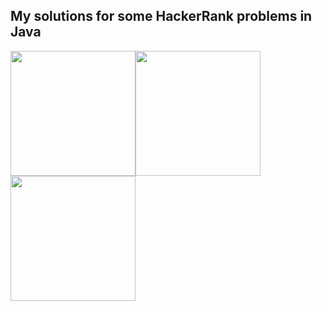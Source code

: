 ## My solutions for some HackerRank problems in Java
<img src="https://media-exp1.licdn.com/dms/image/sync/C4D27AQGuLSKqMS3GUw/articleshare-shrink_800/0?e=1586862000&v=beta&t=IoU6pWx6ivzJMKH_Q71etsHjx3kblByE7fQpiA81OI8" width="200"><img src="https://media-exp1.licdn.com/media-proxy/ext?w=1040&h=544&f=pj&hash=pFx2r1pHmd2Dgt5dcVvuL7ZaGuY%3D&ora=1%2CaFBCTXdkRmpGL2lvQUFBPQ%2CxAVta5g-0R6igRgezFIv5brOq0y_9kIIRJHPB3TiRHL_pIDCMTO8LdqNKOb28R4JeywcxFV7PPL3Fi2yTcfpRNa6O4kt5JWKZ9S1dBQ5OiM6jGdE6dUyN1R34Jb3ALvyOC0cnPxWag&shareType=article" width="200"><img src="https://media-exp1.licdn.com/media-proxy/ext?w=1040&h=544&f=pj&hash=5P9j%2FqeEQ8KP7X6RNOp9NCOccek%3D&ora=1%2CaFBCTXdkRmpGL2lvQUFBPQ%2CxAVta5g-0R6igRgezFIv5brOq0y_9kIIRJHPB3TiRHL_pIDCMTO8LdqNKOb28R4JIn1HwWtuKqn9HF_ifdD4esisEtke1867f8WwbwlLPko1h2of79BtO1c0u5M&shareType=article" width="200">
